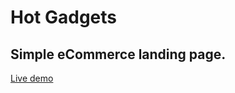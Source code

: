 # Hot Gadgets
## Simple eCommerce landing page. 
[Live demo](https://github.com/saitejapenchala/Product_landing_page.git)
